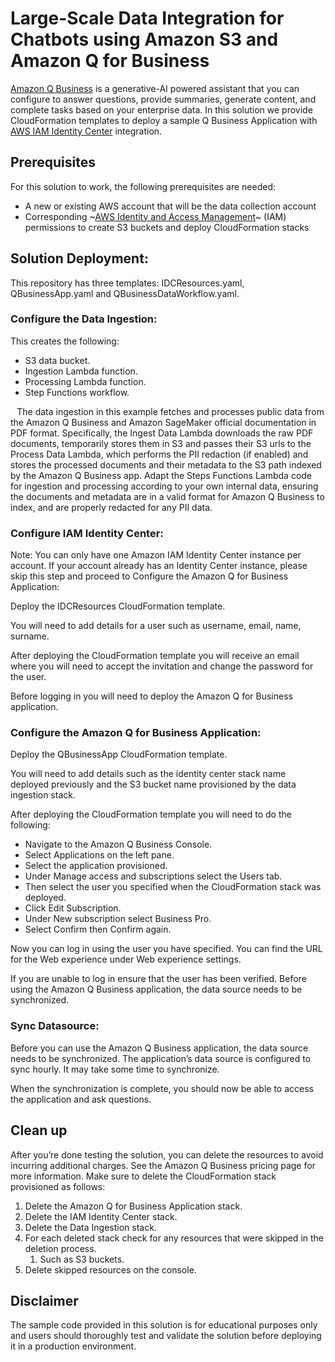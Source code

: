 # Large-Scale Data Integration for Chatbots using Amazon S3 and Amazon Q for Business

[Amazon Q Business](https://aws.amazon.com/q/business/) is a generative-AI powered assistant that you can configure to answer questions, provide summaries, generate content, and complete tasks based on your enterprise data. In this solution we provide CloudFormation templates to deploy a sample Q Business Application with [AWS IAM Identity Center](https://aws.amazon.com/iam/identity-center/) integration. 

## Prerequisites

For this solution to work, the following prerequisites are needed:
* A new or existing AWS account that will be the data collection account
* Corresponding ~[AWS Identity and Access Management](https://aws.amazon.com/iam/)~ (IAM) permissions to create S3 buckets and deploy CloudFormation stacks

## Solution Deployment:

This repository has three templates: IDCResources.yaml, QBusinessApp.yaml and QBusinessDataWorkflow.yaml.

### Configure the Data Ingestion:

This creates the following:
* S3 data bucket.
* Ingestion Lambda function.
* Processing Lambda function.
* Step Functions workflow.

⠀The data ingestion in this example fetches and processes public data from the Amazon Q Business and Amazon SageMaker official documentation in PDF format. Specifically, the Ingest Data Lambda downloads the raw PDF documents, temporarily stores them in S3 and passes their S3 urls to the Process Data Lambda, which performs the PII redaction (if enabled) and stores the processed documents and their metadata to the S3 path indexed by the Amazon Q Business app.
Adapt the Steps Functions Lambda code for ingestion and processing according to your own internal data, ensuring the documents and metadata are in a valid format for Amazon Q Business to index, and are properly redacted for any PII data.

### Configure IAM Identity Center:

Note: You can only have one Amazon IAM Identity Center instance per account. If your account already has an Identity Center instance, please skip this step and proceed to Configure the Amazon Q for Business Application:

Deploy the IDCResources CloudFormation template.

You will need to add details for a user such as username, email, name, surname.


After deploying the CloudFormation template you will receive an email where you will need to accept the invitation and change the password for the user. 

Before logging in you will need to deploy the Amazon Q for Business application.

### Configure the Amazon Q for Business Application:

Deploy the QBusinessApp CloudFormation template.

You will need to add details such as the identity center stack name deployed previously and the S3 bucket name provisioned by the data ingestion stack.

After deploying the CloudFormation template you will need to do the following:

* Navigate to the Amazon Q Business Console.
* Select Applications on the left pane.
* Select the application provisioned.
* Under Manage access and subscriptions select the Users tab.
* Then select the user you specified when the CloudFormation stack was deployed.
* Click Edit Subscription.
* Under New subscription select Business Pro.
* Select Confirm then Confirm again.

Now you can log in using the user you have specified. You can find the URL for the Web experience under Web experience settings.

If you are unable to log in ensure that the user has been verified. Before using the Amazon Q Business application, the data source needs to be synchronized.

### Sync Datasource:

Before you can use the Amazon Q Business application, the data source needs to be synchronized. The application’s data source is configured to sync hourly. It may take some time to synchronize. 
 
When the synchronization is complete, you should now be able to access the application and ask questions.


## Clean up

After you’re done testing the solution, you can delete the resources to avoid incurring additional charges. See the Amazon Q Business pricing page for more information. Make sure to delete the CloudFormation stack provisioned as follows:

1. Delete the Amazon Q for Business Application stack.
2. Delete the IAM Identity Center stack.
3. Delete the Data Ingestion stack.
4. For each deleted stack check for any resources that were skipped in the deletion process.
   1. Such as S3 buckets.
5. Delete skipped resources on the console.

## Disclaimer

The sample code provided in this solution is for educational purposes only and users should thoroughly test and validate the solution before deploying it in a production environment.